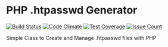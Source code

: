 PHP .htpasswd Generator
===
[![Build Status](https://travis-ci.org/svenkuegler/php-htpasswd-generator.svg)](https://travis-ci.org/svenkuegler/php-htpasswd-generator) 
[![Code Climate](https://codeclimate.com/github/svenkuegler/php-htpasswd-generator/badges/gpa.svg)](https://codeclimate.com/github/svenkuegler/php-htpasswd-generator) 
[![Test Coverage](https://codeclimate.com/github/svenkuegler/php-htpasswd-generator/badges/coverage.svg)](https://codeclimate.com/github/svenkuegler/php-htpasswd-generator/coverage) 
[![Issue Count](https://codeclimate.com/github/svenkuegler/php-htpasswd-generator/badges/issue_count.svg)](https://codeclimate.com/github/svenkuegler/php-htpasswd-generator)

Simple Class to Create and Manage .htpasswd files with PHP